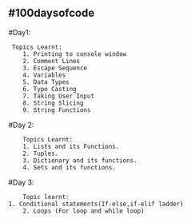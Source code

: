 ## #100daysofcode

#Day1:
    
     Topics Learnt: 
        1. Printing to console window
        2. Comment Lines
        3. Escape Sequence
        4. Variables
        5. Data Types
        6. Type Casting
        7. Taking User Input
        8. String Slicing
        9. String Functions
        

#Day 2:

        Topics Learnt:
        1. Lists and its Functions.
        2. Tuples.
        3. Dictionary and its functions.
        4. Sets and its functions.
        
#Day 3:

        Topic learnt:
	1. Conditional statements(If-else,if-elif ladder)
        2. Loops (For loop and while loop)